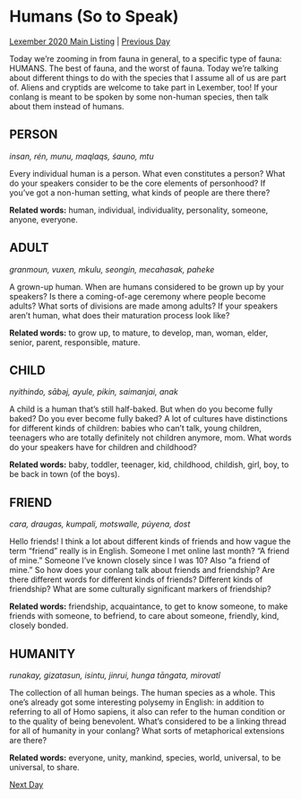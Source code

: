 # Humans (So to Speak)
[Lexember 2020 Main Listing](_prompts/r-conlangs/lexember/2020/toc_lex20.md) | [Previous Day](_prompts/r-conlangs/lexember/2020/prompts/w1/04.md)

Today we’re zooming in from fauna in general, to a specific type of fauna: HUMANS. The best of fauna, and the worst of fauna. Today we’re talking about different things to do with the species that I assume all of us are part of. Aliens and cryptids are welcome to take part in Lexember, too! If your conlang is meant to be spoken by some non-human species, then talk about them instead of humans.

## PERSON

_insan, rén, munu, maqlaqs, śauno, mtu_

Every individual human is a person. What even constitutes a person? What do your speakers consider to be the core elements of personhood? If you’ve got a non-human setting, what kinds of people are there there?

**Related words:** human, individual, individuality, personality, someone, anyone, everyone.

## ADULT

_granmoun, vuxen, mkulu, seongin, mecahasak, paheke_

A grown-up human. When are humans considered to be grown up by your speakers? Is there a coming-of-age ceremony where people become adults? What sorts of divisions are made among adults? If your speakers aren’t human, what does their maturation process look like?

**Related words:** to grow up, to mature, to develop, man, woman, elder, senior, parent, responsible, mature.

## CHILD

_nyithindo, sābəj, ayule, pikin, saimanjai, anak_

A child is a human that’s still half-baked. But when do you become fully baked? Do you ever become fully baked? A lot of cultures have distinctions for different kinds of children: babies who can’t talk, young children, teenagers who are totally definitely not children anymore, mom. What words do your speakers have for children and childhood?

**Related words:** baby, toddler, teenager, kid, childhood, childish, girl, boy, to be back in town (of the boys).

## FRIEND

_cara, draugas, kumpali, motswalle, púyena, dost_

Hello friends! I think a lot about different kinds of friends and how vague the term “friend” really is in English. Someone I met online last month? “A friend of mine.” Someone I’ve known closely since I was 10? Also “a friend of mine.” So how does your conlang talk about friends and friendship? Are there different words for different kinds of friends? Different kinds of friendship? What are some culturally significant markers of friendship?

**Related words:** friendship, acquaintance, to get to know someone, to make friends with someone, to befriend, to care about someone, friendly, kind, closely bonded.

## HUMANITY

_runakay, gizatasun, isintu, jinrui, hunga tāngata, mirovatî_

The collection of all human beings. The human species as a whole. This one’s already got some interesting polysemy in English: in addition to referring to all of Homo sapiens, it also can refer to the human condition or to the quality of being benevolent. What’s considered to be a linking thread for all of humanity in your conlang? What sorts of metaphorical extensions are there?

**Related words:** everyone, unity, mankind, species, world, universal, to be universal, to share.

[Next Day](_prompts/r-conlangs/lexember/2020/prompts/w1/06.md)
